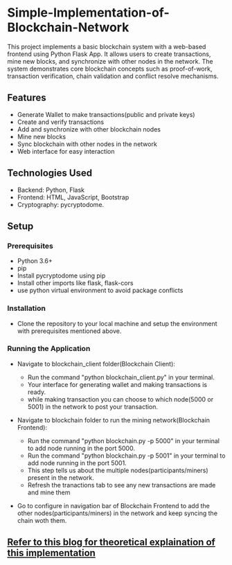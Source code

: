# Simple-Implementation-of-Blockchain-Network
This project implements a basic blockchain system with a web-based frontend using Python Flask App. It allows users to create transactions, mine new blocks, and synchronize with other nodes in the network. The system demonstrates core blockchain concepts such as proof-of-work, transaction verification, chain validation and conflict resolve mechanisms.

## Features

- Generate Wallet to make transactions(public and private keys)
- Create and verify transactions
- Add and synchronize with other blockchain nodes
- Mine new blocks
- Sync blockchain with other nodes in the network
- Web interface for easy interaction

## Technologies Used

- Backend: Python, Flask
- Frontend: HTML, JavaScript, Bootstrap
- Cryptography: pycryptodome.

## Setup

### Prerequisites

- Python 3.6+
- pip
- Install pycryptodome using pip
- Install other imports like flask, flask-cors
- use python virtual environment to avoid package conflicts

### Installation

- Clone the repository to your local machine and setup the environment with prerequisites mentioned above.

### Running the Application

- Navigate to blockchain_client folder(Blockchain Client):
  - Run the command "python blockchain_client.py" in your terminal.
  - Your interface for generating wallet and making transactions is ready.
  - while making transaction you can choose to which node(5000 or 5001) in the network to post your transaction.

- Navigate to blockchain folder to run the mining network(Blockchain Frontend):
  - Run the command "python blockchain.py -p 5000" in your terminal to add node running in the port 5000.
  - Run the command "python blockchain.py -p 5001" in your terminal to add node running in the port 5001.
  - This step tells us about the multiple nodes(participants/miners) present in the network.
  - Refresh the tranactions tab to see any new transactions are made and mine them

- Go to configure in navigation bar of Blockchain Frontend to add the other nodes(participants/miners) in the network and keep syncing the chain woth them.


## [Refer to this blog for theoretical explaination of this implementation](https://adilmoujahid.com/posts/2018/03/intro-blockchain-bitcoin-python/)
